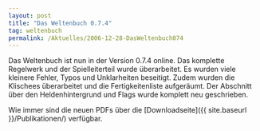```yaml
---
layout: post
title: "Das Weltenbuch 0.7.4"
tag: weltenbuch
permalink: /Aktuelles/2006-12-28-DasWeltenbuch074
---
```


Das Weltenbuch ist nun in der Version 0.7.4 online. Das komplette Regelwerk und der Spielleiterteil wurde überarbeitet. Es wurden viele kleinere Fehler, Typos und Unklarheiten beseitigt. Zudem wurden die Klischees überarbeitet und die Fertigkeitenliste aufgeräumt. Der Abschnitt über den Heldenhintergrund und Flags wurde komplett neu geschrieben.

Wie immer sind die neuen PDFs über die [Downloadseite]({{ site.baseurl }}/Publikationen/) verfügbar.
